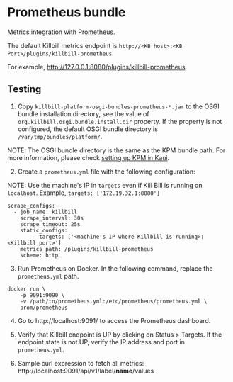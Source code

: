 # Prometheus bundle

Metrics integration with Prometheus.

The default Killbill metrics endpoint is `http://<KB host>:<KB Port>/plugins/killbill-prometheus`.

For example, http://127.0.0.1:8080/plugins/killbill-prometheus.

## Testing

1. Copy `killbill-platform-osgi-bundles-prometheus-*.jar` to the OSGI bundle installation directory, see the value of `org.killbill.osgi.bundle.install.dir` property.
   If the property is not configured, the default OSGI bundle directory is `/var/tmp/bundles/platform/`.

NOTE: The OSGI bundle directory is the same as the KPM bundle path. For more information, please check [setting up KPM in Kaui](https://docs.killbill.io/latest/getting_started.html#_setting_up_kpm_in_kaui).


2. Create a `prometheus.yml` file with the following configuration:

NOTE: Use the machine's IP in `targets` even if Kill Bill is running on `localhost`. Example, `targets: ['172.19.32.1:8080']`
```
scrape_configs:
  - job_name: killbill
    scrape_interval: 30s
    scrape_timeout: 25s 
    static_configs:
        - targets: ['<machine's IP where Killbill is running>:<Killbill port>']
    metrics_path: /plugins/killbill-prometheus
    scheme: http
```

3. Run Prometheus on Docker. In the following command, replace the `prometheus.yml` path.
```
docker run \
    -p 9091:9090 \
    -v /path/to/prometheus.yml:/etc/prometheus/prometheus.yml \
    prom/prometheus
```

4. Go to http://localhost:9091/ to access the Prometheus dashboard.


5. Verify that Killbill endpoint is UP by clicking on Status > Targets. If the endpoint state is not UP, verify the IP address and port in `prometheus.yml`.


6. Sample curl expression to fetch all metrics: http://localhost:9091/api/v1/label/__name__/values
